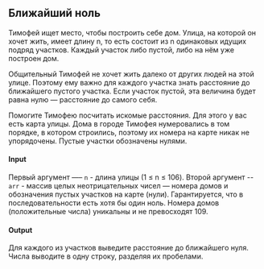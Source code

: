 ## Ближайший ноль

Тимофей ищет место, чтобы построить себе дом. Улица, на которой он хочет жить, имеет длину n, то есть состоит из n одинаковых идущих подряд участков. Каждый участок либо пустой, либо на нём уже построен дом.

Общительный Тимофей не хочет жить далеко от других людей на этой улице. Поэтому ему важно для каждого участка знать расстояние до ближайшего пустого участка. Если участок пустой, эта величина будет равна нулю — расстояние до самого себя.

Помогите Тимофею посчитать искомые расстояния. Для этого у вас есть карта улицы. Дома в городе Тимофея нумеровались в том порядке, в котором строились, поэтому их номера на карте никак не упорядочены. Пустые участки обозначены нулями.

#### Input

Первый аргумент —– `n` - длина улицы (1 ≤ n ≤ 106).
Второй аргумент -- `arr` - массив целых неотрицательных чисел — номера домов и обозначения пустых участков на карте (нули). Гарантируется, что в последовательности есть хотя бы один ноль. Номера домов (положительные числа) уникальны и не превосходят 109.

#### Output

Для каждого из участков выведите расстояние до ближайшего нуля. Числа выводите в одну строку, разделяя их пробелами.
